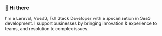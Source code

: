### 👋 Hi there

I'm a Laravel, VueJS, Full Stack Developer with a specialisation in SaaS development.
I support businesses by bringing innovation & experience to teams, and resolution to complex issues.
